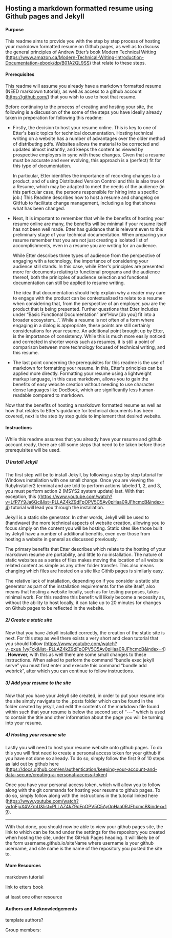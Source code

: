 ## Hosting a markdown formatted resume using Github pages and Jekyll



#### Purpose

This readme aims to provide you with the step by step process of hosting your markdown formatted resume on Github pages, as well as to discuss the general principles of Andrew Etter’s book Modern Technical Writing (https://www.amazon.ca/Modern-Technical-Writing-Introduction-Documentation-ebook/dp/B01A2QL9SS) that relate to these steps.





#### Prerequisites

This readme will assume you already have a markdown formatted resume (NEED markdown tutorial), as well as access to a github account (https://github.com/) that you wish to use to host that resume.



Before continuing to the process of creating and hosting your site, the following is a discussion of the some of the steps you have ideally already taken in preperation for following this readme:



* Firstly, the decision to host your resume online. This is key to one of Etter's basic topics for technical documentation. Hosting technical writing on a website has a number of advantages over the older method of distributing pdfs. Websites allows the material to be corrected and updated almost instantly, and keeps the content as viewed by prospective employers in sync with these changes.  Given that a resume must be accurate and ever evolving, this approach is a (perfect) fit for this type of documentation.

  In particular, Etter identifies the importance of recording changes to a product, and of using Distributed Version Control and this is also true of a Resume, which may be adapted to meet the needs of the audience (in this particular case, the persons responsible for hiring into a specific job.)  This Readme describes how to host a resume and changelog on GitHub to facilitate change management, including a log that shows what has been changed.



* Next, It is important to remember that while the benefits of hosting your resume online are many, the benefits will be minimal if your resume itself has not been well made. Etter has guidance that is relevant even to this preliminary stage of your technical documentation. When preparing your resume remember that you are not just creating a isolated list of accomplishments, even in a resume you are writing for an audience.

  While Etter describes three types of audience from the perspective of engaging with a technology, the importance of considering your audience still stands. In this case, while Etter's principles are presented more for documents relating to functional programs and the audience thereof, both the prinicples of audience selection and functional documentation can still be applied to resume writing.

  The idea that documentation should help explain why a reader may care to engage with the product can be contextualized to relate to a resume when considering that, from the perspective of an employer, *you* are the product that is being presented. Further questions that Etter includes under “Basic Functional Documentation” are”How [do you] fit into a broader ecosystem...”. While a resume is not often of a form where engaging in a dialog is appropriate, these points are still certainly considerations for your resume. An additional point brought up by Etter, is the importance of consistency. While this is much more easily noticed and corrected in shorter works such as resumes, it is still a point of comparison between more technology focused of technical writing, and this resume.



* The last point concerning the prerequisites for this readme is the use of markdown for formatting your resume. In this, Etter's principles can be applied more directly. Formatting your resume using a lightweight markup language, in this case markdown, allows you to gain the benefits of easy website creation without needing to use character dense languages like DocBook, which are significantly less human-readable compared to markdown.



Now that the benefits of hosting a markdown formatted resume as well as how that relates to Etter's guidance for technical documents has been covered, next is the step by step guide to implement that desired website.





#### Instructions

While this readme assumes that you already have your resume and github account ready, there are still some steps that need to be taken before those prerequisites will be used.


    
##### 1) Install Jekyll

The first step will be to install Jekyll, by following a step by step tutorial for Windows installation with one small change. Once you are viewing the RubyInstaller2 terminal and are told to perform actions labeled 1, 2, and 3, you must perform action 2 (MSYS2 system update) last. With that exception, this ((https://www.youtube.com/watch?v=LfP7Y9Ja6Qc&list=PLLAZ4kZ9dFpOPV5C5Ay0pHaa0RJFhcmcB&index=4) tutorial will lead you through the installation.



Jekyll is a static site generator. In other words, Jekyll will be used to (handwave) the more technical aspects of website creation, allowing you to focus simply on the content you will be hosting. Static sites like those built by Jekyll have a number of additional benefits, even over those from hosting a website in general as discussed previously.



The primary benefits that Etter describes which relate to the hosting of your markdown resume are portability, and little to no installation. The nature of static websites as a series of files makes moving the location of all website related content as simple as any other folder transfer. This also means changing which files are hosted on a site like Githib pages is similarly easy.



The relative lack of installation, depending on if you consider a static site generator as part of the installation requirements for the site itself, also means that hosting a website locally, such as for testing purposes, takes minimal work. For this readme this benefit will likely become a necessity as, without the ability to host locally, it can take up to 20 minutes for changes on Github pages to be reflected in the website.





##### 2) Create a static site

Now that you have Jekyll installed correctly, the creation of the static site is next. For this step as well there exists a very short and clean tutorial that you should follow (https://www.youtube.com/watch?v=pxua_1vyFck&list=PLLAZ4kZ9dFpOPV5C5Ay0pHaa0RJFhcmcB&index=4). **However,** with this as well there are some small changes to these instructions. When asked to perform the command “bundle exec jekyll serve” you must first enter and execute this command “bundle add webrick”, after which you can continue to follow instructions.





##### 3) Add your resume to the site 

Now that you have your Jekyll site created, in order to put your resume into the site simply navigate to the _posts folder which can be found in the folder created by jekyll, and edit the contents of the markdown file found within such that your resume is below the second set of “---” which is used to contain the title and other information about the page you will be turning into your resume.





##### 4) Hosting your resume site

Lastly you will need to host your resume website onto github pages. To do this you will first need to create a personal access token for your github if you have not done so already. To do so, simply follow the first 9 of 10 steps as laid out by github here (https://docs.github.com/en/authentication/keeping-your-account-and-data-secure/creating-a-personal-access-token)

Once you have your personal access token, which will allow you to follow along with the git commands for hosting your resume to github pages. To do so, simply follow along with the instructions in the tutorial linked here (https://www.youtube.com/watch?v=fqFjuX4VZmU&list=PLLAZ4kZ9dFpOPV5C5Ay0pHaa0RJFhcmcB&index=19).

---

With that done, you should now be able to view your github pages site, the link to which can be found under the settings for the repository you created when hosting the site, under the GitHub Pages heading. It will likely be of the form username.github.io/siteName where username is your github username, and site name is the name of the repository you posted the site to.





#### More Resources

markdown tutorial

link to etters book

at least one other resource





#### Authors and Acknowledgements

template authors?

Group members: 
